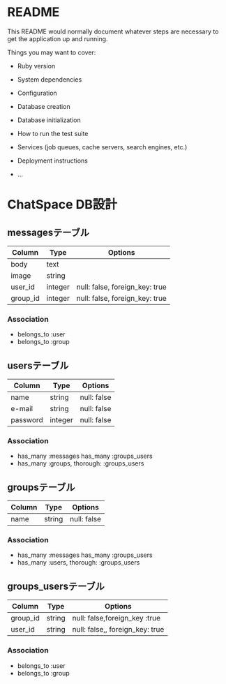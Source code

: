 # README

This README would normally document whatever steps are necessary to get the
application up and running.

Things you may want to cover:

* Ruby version

* System dependencies

* Configuration

* Database creation

* Database initialization

* How to run the test suite

* Services (job queues, cache servers, search engines, etc.)

* Deployment instructions

* ...


# ChatSpace DB設計

## messagesテーブル
|Column|Type|Options|
|------|----|-------|
|body|text||
|image|string||
|user_id|integer|null: false, foreign_key: true|
|group_id|integer|null: false, foreign_key: true|
### Association
- belongs_to :user
- belongs_to :group

## usersテーブル
|Column|Type|Options|
|------|----|-------|
|name|string|null: false|
|e-mail|string|null: false|
|password|integer|null: false|
### Association
- has_many :messages
  has_many :groups_users
- has_many :groups, thorough: :groups_users

## groupsテーブル
|Column|Type|Options|
|------|----|-------|
|name|string|null: false|
### Association
- has_many :messages
  has_many :groups_users
- has_many :users, thorough: :groups_users

## groups_usersテーブル
|Column|Type|Options|
|------|----|-------|
|group_id|string|null: false,foreign_key :true|
|user_id|string|null: false,, foreign_key: true|
### Association
- belongs_to :user
- belongs_to :group
